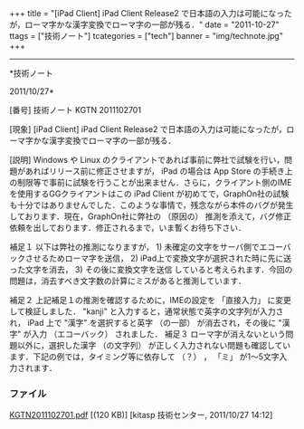 ﻿+++
title = "[iPad Client] iPad Client Release2 で日本語の入力は可能になったが，ローマ字かな漢字変換でローマ字の一部が残る．"
date = "2011-10-27"
ttags = ["技術ノート"]
tcategories = ["tech"]
banner = "img/technote.jpg"
+++

-----------------------------------------------------------------------------------------------------------------------------

*技術ノート

2011/10/27*


[番号]
技術ノート KGTN 2011102701

[現象]
[iPad Client] iPad Client Release2
で日本語の入力は可能になったが，ローマ字かな漢字変換でローマ字の一部が残る．

[説明]
Windows や Linux
のクライアントであれば事前に弊社で試験を行い，問題があればリリース前に修正させますが，
iPad の場合は App Store
の手続き上の制限等で事前に試験を行うことが出来ません．さらに，クライアント側のIMEを使用するGGクライアントはこの
iPad Client
が初めてで，GraphOn社の試験も十分ではありませんでした．このような事情で，残念ながら本件のバグが発生しております．現在，GraphOn社に弊社の
（原因の）
推測を添えて，バグ修正依頼を出しております．修正されるまで，いま暫くお待ち下さい．

補足１
以下は弊社の推測になりますが， 1)
未確定の文字をサーバ側でエコーバックさせるためローマ字を送信， 2)
iPad上で変換文字が選択された時に先に送った文字を消去， 3)
その後に変換文字を送信
していると考えられます．今回の問題は，消去すべき文字数の計算にミスがあると推測しています．

補足２
上記補足１の推測を確認するために，IMEの設定を 「直接入力」
に変更して検証しました． "kanji"
と入力すると，通常状態で英字の文字列が入力され， iPad 上で "漢字"
を選択すると英字 （の一部） が消去され，その後に "漢字" が入力
（エコーバック） されました．
補足３
ローマ字が消えないという問題以外に，選択した漢字 （の文字列）
が正しく入力されない問題も確認しています．下記の例では，タイミング等に依存して
（？） ， 「ミ」 が1〜5文字入力されます．


### ファイル

 
 


[KGTN2011102701.pdf](http://techreport.kitasp.net/attachments/download/685/KGTN2011102701.pdf)
 [(120 KB)] [kitasp 技術センター, 2011/10/27
14:12]


 


 

